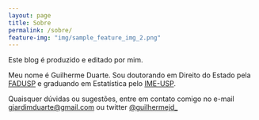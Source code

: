 ```yaml
---
layout: page
title: Sobre
permalink: /sobre/
feature-img: "img/sample_feature_img_2.png"
---
```


Este blog é produzido e editado por mim.

Meu nome é Guilherme Duarte. Sou doutorando em Direito do Estado pela [FADUSP](http://www.direito.usp.br) e graduando em Estatística pelo [IME-USP](http://www.ime.usp.br).

Quaisquer dúvidas ou sugestões, entre em contato comigo no e-mail [gjardimduarte@gmail.com](mailto:gjardimduarte@gmail.com) ou twitter [@guilhermejd_](http://twitter.com/guilhermejd_)